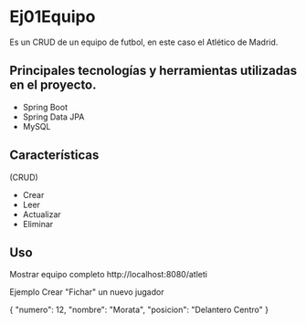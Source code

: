 # Ej01Equipo

Es un CRUD de un equipo de futbol, en este caso el Atlético de Madrid.

## Principales tecnologías y herramientas utilizadas en el proyecto.

- Spring Boot
- Spring Data JPA
- MySQL 

## Características

(CRUD)

- Crear
- Leer
- Actualizar
- Eliminar 

## Uso

Mostrar equipo completo
http://localhost:8080/atleti





Ejemplo Crear "Fichar" un nuevo jugador

 {
        "numero": 12,
        "nombre": "Morata",
        "posicion": "Delantero Centro"
    }

